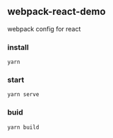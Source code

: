 ## webpack-react-demo

webpack config for react

### install
```shell
yarn
```

### start
```shell
yarn serve
```

### buid
```shell
yarn build
```